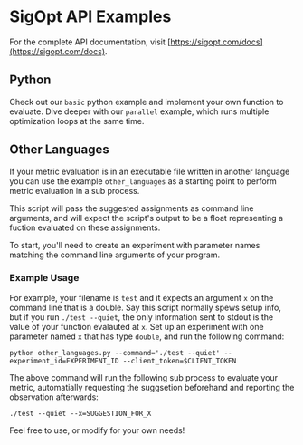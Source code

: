# SigOpt API Examples
For the complete API documentation, visit [https://sigopt.com/docs](https://sigopt.com/docs).
## Python
Check out our `basic` python example and implement your own function to evaluate. Dive deeper with our `parallel` example, which runs multiple optimization loops at the same time.
## Other Languages
If your metric evaluation is in an executable file written in another language you can use the example `other_languages` as a starting point to perform metric evaluation in a sub process.

This script will pass the suggested assignments as command line arguments, and will expect the script's output to be a float representing a fuction evaluated on these assignments.

To start, you'll need to create an experiment with parameter names matching the command line arguments of your program.

### Example Usage

For example, your filename is `test` and it expects an argument `x` on the command line that is a double. Say this script normally spews setup info, but if you run `./test --quiet`, the only information sent to stdout is the value of your function evalauted at `x`. Set up an experiment with one parameter named `x` that has type `double`, and run the following command:
```
python other_languages.py --command='./test --quiet' --experiment_id=EXPERIMENT_ID --client_token=$CLIENT_TOKEN
```
The above command will run the following sub process to evaluate your metric, automatially requesting the suggsetion beforehand and reporting the observation afterwards:
```
./test --quiet --x=SUGGESTION_FOR_X
```

Feel free to use, or modify for your own needs!



